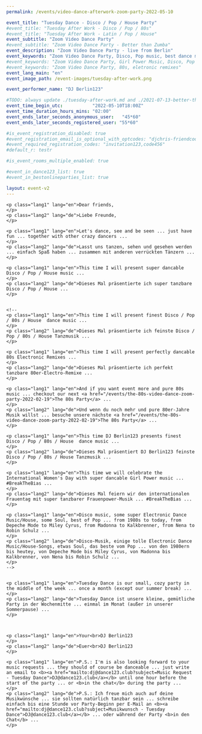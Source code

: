 ```yaml
---
permalink: /events/video-dance-afterwork-zoom-party-2022-05-10

event_title: "Tuesday Dance - Disco / Pop / House Party"
#event_title: "Tuesday After Work - Disco / Pop / 80s"
#event_title: "Tuesday After Work - Latin / Pop / House"
event_subtitle: "Zoom Video Dance Party"
#event_subtitle: "Zoom Video Dance Party - Better than Zumba"
event_description: "Zoom Video Dance Party - live from Berlin"
event_keywords: "Zoom Video Dance Party, Disco, Pop music, best dance music"
#event_keywords: "Zoom Video Dance Party, Girl Power Music, Disco, Pop music, best dance music"
#event_keywords: "Zoom Video Dance Party, 80s, eletronic remixes"
event_lang_main: "en"
event_image_path: /event-images/tuesday-after-work.png

event_performer_name: "DJ Berlin123"

#TODO: always update ./tuesday-after-work.md and ./2021-07-13-better-than-zumba.md
event_time_begin_utc:           "2022-05-10T18:00Z"
event_time_duration_hours_mins: "02:00"
event_ends_later_seconds_anonymous_user:   "45*60"
event_ends_later_seconds_registered_user: "55*60"

#is_event_registration_disabled: true
#event_registration_email_is_optional_with_optcodes: "djchris-friendcode1,testcode123"
#event_required_registration_codes: "invitation123,code456"
#default_r: testr

#is_event_rooms_multiple_enabled: true

#event_in_dance123_list: true
#event_in_bestonlineparties_list: true

layout: event-v2
---
```




<div class="lang-show-one-or-all">

    <p class="lang1" lang="en">Dear friends,
    </p>
    <p class="lang2" lang="de">Liebe Freunde,
    </p>

    <p class="lang1" lang="en">Let's dance, see and be seen ... just have fun ... together with other crazy dancers ...
    </p>
    <p class="lang2" lang="de">Lasst uns tanzen, sehen und gesehen werden ... einfach Spaß haben ... zusammen mit anderen verrückten Tänzern ...
    </p>

    <p class="lang1" lang="en">This time I will present super dancable Disco / Pop / House music ...
    </p>
    <p class="lang2" lang="de">Dieses Mal präsentierte ich super tanzbare Disco / Pop / House ...
    </p>


    <!--
    <p class="lang1" lang="en">This time I will present finest Disco / Pop / 80s / House  dance music ...
    </p>
    <p class="lang2" lang="de">Dieses Mal präsentierte ich feinste Disco / Pop / 80s / House Tanzmusik ...
    </p>

    <p class="lang1" lang="en">This time I will present perfectly dancable 80s Electronic Remixes ...
    </p>
    <p class="lang2" lang="de">Dieses Mal präsentierte ich perfekt tanzbare 80er-Electro-Remixe ...
    </p>

    <p class="lang1" lang="en">And if you want event more and pure 80s music ... checkout our next <a href="/events/the-80s-video-dance-zoom-party-2022-02-19">The 80s Party</a> ...
    </p>
    <p class="lang2" lang="de">Und wenn du noch mehr und pure 80er-Jahre Musik willst ... besuche unsere nächste <a href="/events/the-80s-video-dance-zoom-party-2022-02-19">The 80s Party</a> ...
    </p>

    <p class="lang1" lang="en">This time DJ Berlin123 presents finest Disco / Pop / 80s / House  dance music ...
    </p>
    <p class="lang2" lang="de">Dieses Mal präsentiert DJ Berlin123 feinste Disco / Pop / 80s / House Tanzmusik ...
    </p>

    <p class="lang1" lang="en">This time we will celebrate the International Women's Day with super dancable Girl Power music ...  #BreakTheBias ...
    </p>
    <p class="lang2" lang="de">Dieses Mal feiern wir den internationalen Frauentag mit super tanzbarer Frauenpower-Musik ... #BreakTheBias ...
    </p>

    <p class="lang1" lang="en">Disco music, some super Electronic Dance Music/House, some Soul, best of Pop ... from 1980s to today, from Depeche Mode to Miley Cyrus, from Madonna to Kalkbrenner, from Nena to Robin Schulz ...
    </p>
    <p class="lang2" lang="de">Disco-Musik, einige tolle Electronic Dance Music/House-Songs, etwas Soul, das beste vom Pop ... von den 1980ern bis heutey, von Depeche Mode bis Miley Cyrus, von Madonna bis Kalkbrenner, von Nena bis Robin Schulz ...
    </p>
    -->


    <p class="lang1" lang="en">Tuesday Dance is our small, cozy party in the middle of the week ... once a month (except our summer break) ... 
    </p>
    <p class="lang2" lang="de">Tuesday Dance ist unsere kleine, gemütliche Party in der Wochenmitte ... einmal im Monat (außer in unserer Sommerpause) ...
    </p>



    <p class="lang1" lang="en">Your<br>DJ Berlin123
    </p>
    <p class="lang2" lang="de">Euer<br>DJ Berlin123
    </p>

    <p class="lang1" lang="en">P.S.: I'm is also looking forward to your music requests ... they should of course be danceable ... just write an email to <b><a href="mailto:dj@dance123.club?subject=Music Request - Tuesday Dance">DJ@dance123.club</a></b> until one hour before the start of the party ... or <b>in the chat</b> during the party ...
    </p>
    <p class="lang2" lang="de">P.S.: Ich freue mich auch auf deine Musikwünsche ... sie sollten natürlich tanzbar sein ... schreibe einfach bis eine Stunde vor Party-Beginn per E-Mail an <b><a href="mailto:dj@dance123.club?subject=Musikwunsch - Tuesday Dance">DJ@dance123.club</a></b> ... oder während der Party <b>in den Chat</b> ...
    </p>


</div>

